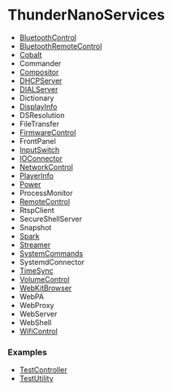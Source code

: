 # ThunderNanoServices
* [BluetoothControl](BluetoothControl/doc/BluetoothControlPlugin.md)
* [BluetoothRemoteControl](BluetoothRemoteControl/doc/BluetoothRemoteControlPlugin.md)
* [Cobalt](Cobalt/doc/CobaltPlugin.md)
* Commander
* [Compositor](Compositor/doc/CompositorPlugin.md)
* [DHCPServer](DHCPServer/doc/DHCPServerPlugin.md)
* [DIALServer](DIALServer/doc/DIALServerPlugin.md)
* Dictionary
* [DisplayInfo](DisplayInfo/doc/DisplayInfoPlugin.md)
* DSResolution
* FileTransfer
* [FirmwareControl](FirmwareControl/doc/FirmwareControlPlugin.md)
* FrontPanel
* [InputSwitch](InputSwitch/doc/InputSwitchPlugin.md)
* [IOConnector](IOConnector/doc/IOConnectorPlugin.md)
* [NetworkControl](NetworkControl/doc/NetworkControlPlugin.md)
* [PlayerInfo](PlayerInfo/doc/PlayerInfo.md)
* [Power](Power/doc/PowerPlugin.md)
* ProcessMonitor
* [RemoteControl](RemoteControl/doc/RemoteControlPlugin.md)
* RtspClient
* SecureShellServer
* Snapshot
* [Spark](Spark/doc/SparkPlugin.md)
* [Streamer](Streamer/doc/StreamerPlugin.md)
* [SystemCommands](SystemCommands/doc/SystemCommandsPlugin.md)
* SystemdConnector
* [TimeSync](TimeSync/doc/TimeSyncPlugin.md)
* [VolumeControl](VolumeControl/doc/VolumeControlPlugin.md)
* [WebKitBrowser](WebKitBrowser/doc/WebKitBrowserPlugin.md)
* WebPA
* WebProxy
* WebServer
* WebShell
* [WifiControl](WifiControl/doc/WifiControlPlugin.md)

### Examples
* [TestController](examples/TestController/doc/TestControllerPlugin.md)
* [TestUtility](examples/TestUtility/doc/TestUtilityPlugin.md)
